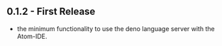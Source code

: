 ## 0.1.2 - First Release
 - the minimum functionality to use the deno language server with the Atom-IDE.
